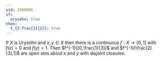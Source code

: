 ```yaml
---
uid: I000086
if:
  urysohn: true
then:
  t_{2-frac{1}{2}}: true
---
```

If $X$ is Urysohn and $x,y \in X$ then there is a continuous $f:X \rightarrow [0,1]$ with $f(x)=0$ and $f(y)=1$. Then $f^{-1}([0,\frac{1}{3})$ and $f^{-1}(\frac{2}{3},1]$ are open sets about $x$ and $y$ with disjoint closures.


